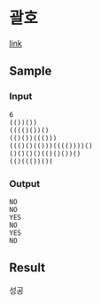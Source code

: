 # 괄호

[link](https://www.acmicpc.net/problem/9012)

## Sample

### Input
```
6
(())())
(((()())()
(()())((()))
((()()(()))(((())))()
()()()()(()()())()
(()((())()(
```
### Output
```
NO
NO
YES
NO
YES
NO
```

## Result
성공